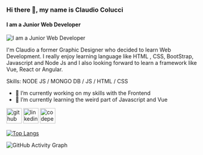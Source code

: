 ### Hi there 👋, my name is Claudio Colucci
#### I am a Junior Web Developer
![I am a Junior Web Developer](https://i.ibb.co/X2wGcHQ/Banner.jpg)

I'm Claudio a former Graphic Designer who decided to learn Web Development. I really enjoy learning language like HTML , CSS, BootStrap, Javascript and Node Js and I also looking forward to learn a framework like Vue, React or Angular. 

Skills: NODE JS / MONGO DB / JS / HTML / CSS

- 🔭 I’m currently working on my skills with the Frontend 
- 🌱 I’m currently learning the weird part of Javascript and Vue 


[<img src='https://cdn.jsdelivr.net/npm/simple-icons@3.0.1/icons/github.svg' alt='github' height='40'>](https://github.com/Cloudus91)  [<img src='https://cdn.jsdelivr.net/npm/simple-icons@3.0.1/icons/linkedin.svg' alt='linkedin' height='40'>](https://www.linkedin.com/in/claudio-colucci-33346b157//)  [<img src='https://cdn.jsdelivr.net/npm/simple-icons@3.0.1/icons/codepen.svg' alt='codepen' height='40'>](https://codepen.io/Cloudus)  

[![Top Langs](https://github-readme-stats.vercel.app/api/top-langs/?username=Cloudus91)](https://github.com/anuraghazra/github-readme-stats)

![GitHub Activity Graph](https://activity-graph.herokuapp.com/graph?username=Cloudus91)  



